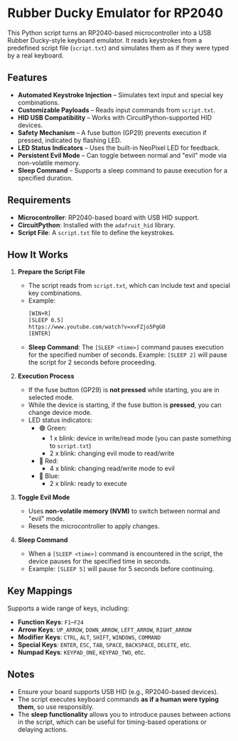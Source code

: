 # Rubber Ducky Emulator for RP2040

This Python script turns an RP2040-based microcontroller into a USB Rubber Ducky-style keyboard emulator. It reads keystrokes from a predefined script file (`script.txt`) and simulates them as if they were typed by a real keyboard.

## Features

- **Automated Keystroke Injection** – Simulates text input and special key combinations.
- **Customizable Payloads** – Reads input commands from `script.txt`.
- **HID USB Compatibility** – Works with CircuitPython-supported HID devices.
- **Safety Mechanism** – A fuse button (GP29) prevents execution if pressed, indicated by flashing LED.
- **LED Status Indicators** – Uses the built-in NeoPixel LED for feedback.
- **Persistent Evil Mode** – Can toggle between normal and "evil" mode via non-volatile memory.
- **Sleep Command** – Supports a sleep command to pause execution for a specified duration.

## Requirements

- **Microcontroller**: RP2040-based board with USB HID support.
- **CircuitPython**: Installed with the `adafruit_hid` library.
- **Script File**: A `script.txt` file to define the keystrokes.

## How It Works

1. **Prepare the Script File**
   - The script reads from `script.txt`, which can include text and special key combinations.
   - Example:
     ```txt
     [WIN+R]
     [SLEEP 0.5]
     https://www.youtube.com/watch?v=xvFZjo5PgG0
     [ENTER]
     ```
   - **Sleep Command**: The `[SLEEP <time>]` command pauses execution for the specified number of seconds. Example: `[SLEEP 2]` will pause the script for 2 seconds before proceeding.

2. **Execution Process**
   - If the fuse button (GP29) is **not pressed** while starting, you are in selected mode.
   - While the device is starting, if the fuse button is **pressed**, you can change device mode.
   - LED status indicators:
     - 🟢 Green: 
        - 1 x blink: device in write/read mode (you can paste something to `script.txt`)
        - 2 x blink: changing evil mode to read/write
     - 🔴 Red:
        - 4 x blink: changing read/write mode to evil
     - 🔵 Blue:
        - 2 x blink: ready to execute

3. **Toggle Evil Mode**
   - Uses **non-volatile memory (NVM)** to switch between normal and "evil" mode.
   - Resets the microcontroller to apply changes.

4. **Sleep Command**
   - When a `[SLEEP <time>]` command is encountered in the script, the device pauses for the specified time in seconds. 
   - Example: `[SLEEP 5]` will pause for 5 seconds before continuing.

## Key Mappings

Supports a wide range of keys, including:

- **Function Keys**: `F1`–`F24`
- **Arrow Keys**: `UP_ARROW`, `DOWN_ARROW`, `LEFT_ARROW`, `RIGHT_ARROW`
- **Modifier Keys**: `CTRL`, `ALT`, `SHIFT`, `WINDOWS`, `COMMAND`
- **Special Keys**: `ENTER`, `ESC`, `TAB`, `SPACE`, `BACKSPACE`, `DELETE`, etc.
- **Numpad Keys**: `KEYPAD_ONE`, `KEYPAD_TWO`, etc.

## Notes

- Ensure your board supports USB HID (e.g., RP2040-based devices).
- The script executes keyboard commands **as if a human were typing them**, so use responsibly.
- The **sleep functionality** allows you to introduce pauses between actions in the script, which can be useful for timing-based operations or delaying actions.
